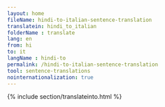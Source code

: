 ```yaml
---
layout: home
fileName: hindi-to-italian-sentence-translation
translatein: hindi_to_italian
folderName : translate
lang: en
from: hi
to: it
langName : hindi-to
permalink: /hindi-to-italian-sentence-translation
tool: sentence-translations
nointernationalization: true
---
```

{% include section/translateinto.html %}
